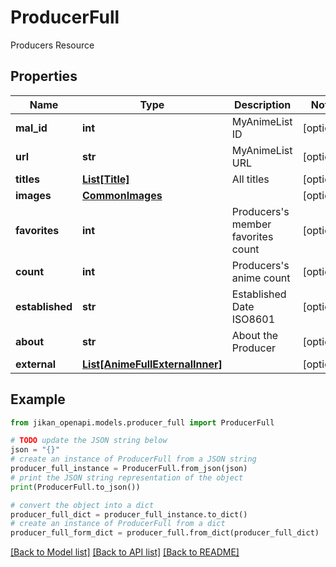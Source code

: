 # ProducerFull

Producers Resource

## Properties

Name | Type | Description | Notes
------------ | ------------- | ------------- | -------------
**mal_id** | **int** | MyAnimeList ID | [optional] 
**url** | **str** | MyAnimeList URL | [optional] 
**titles** | [**List[Title]**](Title.md) | All titles | [optional] 
**images** | [**CommonImages**](CommonImages.md) |  | [optional] 
**favorites** | **int** | Producers&#39;s member favorites count | [optional] 
**count** | **int** | Producers&#39;s anime count | [optional] 
**established** | **str** | Established Date ISO8601 | [optional] 
**about** | **str** | About the Producer | [optional] 
**external** | [**List[AnimeFullExternalInner]**](AnimeFullExternalInner.md) |  | [optional] 

## Example

```python
from jikan_openapi.models.producer_full import ProducerFull

# TODO update the JSON string below
json = "{}"
# create an instance of ProducerFull from a JSON string
producer_full_instance = ProducerFull.from_json(json)
# print the JSON string representation of the object
print(ProducerFull.to_json())

# convert the object into a dict
producer_full_dict = producer_full_instance.to_dict()
# create an instance of ProducerFull from a dict
producer_full_form_dict = producer_full.from_dict(producer_full_dict)
```
[[Back to Model list]](../README.md#documentation-for-models) [[Back to API list]](../README.md#documentation-for-api-endpoints) [[Back to README]](../README.md)


